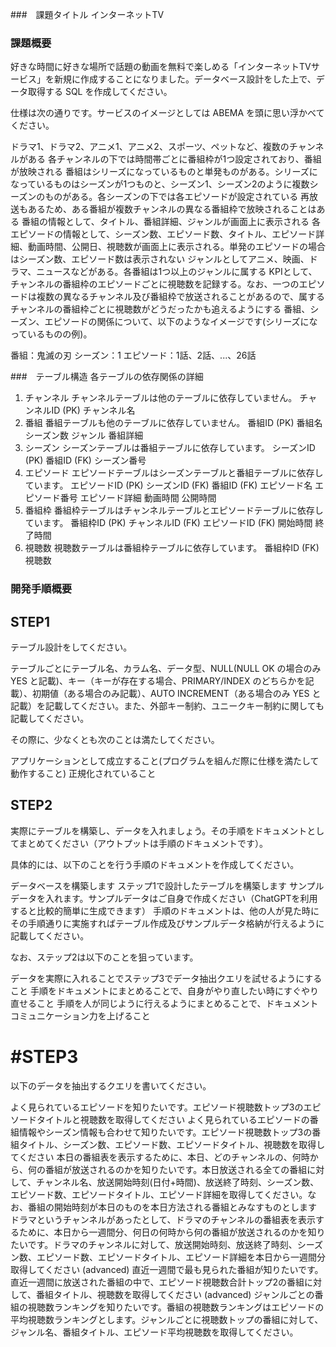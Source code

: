 ###　課題タイトル
インターネットTV

### 課題概要
好きな時間に好きな場所で話題の動画を無料で楽しめる「インターネットTVサービス」を新規に作成することになりました。データベース設計をした上で、データ取得する SQL を作成してください。

仕様は次の通りです。サービスのイメージとしては ABEMA を頭に思い浮かべてください。

ドラマ1、ドラマ2、アニメ1、アニメ2、スポーツ、ペットなど、複数のチャンネルがある
各チャンネルの下では時間帯ごとに番組枠が1つ設定されており、番組が放映される
番組はシリーズになっているものと単発ものがある。シリーズになっているものはシーズンが1つものと、シーズン1、シーズン2のように複数シーズンのものがある。各シーズンの下では各エピソードが設定されている
再放送もあるため、ある番組が複数チャンネルの異なる番組枠で放映されることはある
番組の情報として、タイトル、番組詳細、ジャンルが画面上に表示される
各エピソードの情報として、シーズン数、エピソード数、タイトル、エピソード詳細、動画時間、公開日、視聴数が画面上に表示される。単発のエピソードの場合はシーズン数、エピソード数は表示されない
ジャンルとしてアニメ、映画、ドラマ、ニュースなどがある。各番組は1つ以上のジャンルに属する
KPIとして、チャンネルの番組枠のエピソードごとに視聴数を記録する。なお、一つのエピソードは複数の異なるチャンネル及び番組枠で放送されることがあるので、属するチャンネルの番組枠ごとに視聴数がどうだったかも追えるようにする
番組、シーズン、エピソードの関係について、以下のようなイメージです(シリーズになっているものの例)。

番組：鬼滅の刃
シーズン：1
エピソード：1話、2話、...、26話

###　テーブル構造 各テーブルの依存関係の詳細
1. チャンネル  チャンネルテーブルは他のテーブルに依存していません。
チャンネルID (PK)
チャンネル名
2. 番組  番組テーブルも他のテーブルに依存していません。
番組ID (PK)
番組名
シーズン数
ジャンル
番組詳細
3. シーズン  シーズンテーブルは番組テーブルに依存しています。
シーズンID (PK)
番組ID (FK)
シーズン番号
4. エピソード  エピソードテーブルはシーズンテーブルと番組テーブルに依存しています。
エピソードID (PK)
シーズンID (FK)
番組ID (FK)
エピソード名
エピソード番号
エピソード詳細
動画時間
公開時間
5. 番組枠  番組枠テーブルはチャンネルテーブルとエピソードテーブルに依存しています。
番組枠ID (PK)
チャンネルID (FK)
エピソードID (FK)
開始時間
終了時間
6. 視聴数  視聴数テーブルは番組枠テーブルに依存しています。
番組枠ID (FK)
視聴数


### 開発手順概要
## STEP1
テーブル設計をしてください。

テーブルごとにテーブル名、カラム名、データ型、NULL(NULL OK の場合のみ YES と記載)、キー（キーが存在する場合、PRIMARY/INDEX のどちらかを記載）、初期値（ある場合のみ記載）、AUTO INCREMENT（ある場合のみ YES と記載）を記載してください。また、外部キー制約、ユニークキー制約に関しても記載してください。

その際に、少なくとも次のことは満たしてください。

アプリケーションとして成立すること(プログラムを組んだ際に仕様を満たして動作すること)
正規化されていること

## STEP2
実際にテーブルを構築し、データを入れましょう。その手順をドキュメントとしてまとめてください（アウトプットは手順のドキュメントです）。

具体的には、以下のことを行う手順のドキュメントを作成してください。

データベースを構築します
ステップ1で設計したテーブルを構築します
サンプルデータを入れます。サンプルデータはご自身で作成ください（ChatGPTを利用すると比較的簡単に生成できます）
手順のドキュメントは、他の人が見た時にその手順通りに実施すればテーブル作成及びサンプルデータ格納が行えるように記載してください。

なお、ステップ2は以下のことを狙っています。

データを実際に入れることでステップ3でデータ抽出クエリを試せるようにすること
手順をドキュメントにまとめることで、自身がやり直したい時にすぐやり直せること
手順を人が同じように行えるようにまとめることで、ドキュメントコミュニケーション力を上げること

# #STEP3
以下のデータを抽出するクエリを書いてください。

よく見られているエピソードを知りたいです。エピソード視聴数トップ3のエピソードタイトルと視聴数を取得してください
よく見られているエピソードの番組情報やシーズン情報も合わせて知りたいです。エピソード視聴数トップ3の番組タイトル、シーズン数、エピソード数、エピソードタイトル、視聴数を取得してください
本日の番組表を表示するために、本日、どのチャンネルの、何時から、何の番組が放送されるのかを知りたいです。本日放送される全ての番組に対して、チャンネル名、放送開始時刻(日付+時間)、放送終了時刻、シーズン数、エピソード数、エピソードタイトル、エピソード詳細を取得してください。なお、番組の開始時刻が本日のものを本日方法される番組とみなすものとします
ドラマというチャンネルがあったとして、ドラマのチャンネルの番組表を表示するために、本日から一週間分、何日の何時から何の番組が放送されるのかを知りたいです。ドラマのチャンネルに対して、放送開始時刻、放送終了時刻、シーズン数、エピソード数、エピソードタイトル、エピソード詳細を本日から一週間分取得してください
(advanced) 直近一週間で最も見られた番組が知りたいです。直近一週間に放送された番組の中で、エピソード視聴数合計トップ2の番組に対して、番組タイトル、視聴数を取得してください
(advanced) ジャンルごとの番組の視聴数ランキングを知りたいです。番組の視聴数ランキングはエピソードの平均視聴数ランキングとします。ジャンルごとに視聴数トップの番組に対して、ジャンル名、番組タイトル、エピソード平均視聴数を取得してください。